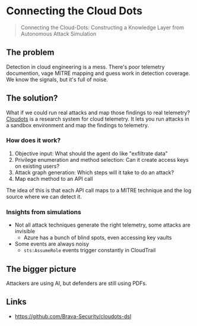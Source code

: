 # Connecting the Cloud Dots

> Connecting the Cloud-Dots: Constructing a Knowledge Layer from Autonomous Attack Simulation

## The problem

Detection in cloud engineering is a mess. There's poor telemetry documention, vage MITRE mapping and
guess work in detection coverage. We know the signals, but it's full of noise.

## The solution?

What if we could run real attacks and map those findings to real telemetry? [Cloudots]() is
a research system for cloud telemetry. It lets you run attacks in a sandbox environment and map the findings
to telemetry.

### How does it work?

1. Objective input: What should the agent do like "exfiltrate data"
2. Privilege enumeration and method selection: Can it create access keys on existing users?
3. Attack graph generation: Which steps will it take to do an attack?
4. Map each method to an API call

The idea of this is that each API call maps to a MITRE technique and the log source where we can detect it.

### Insights from simulations

- Not all attack techniques generate the right telemetry, some attacks are invisible
    - Azure has a bunch of blind spots, even accessing key vaults
- Some events are always noisy
    - `sts:AssumeRole` events trigger constantly in CloudTrail

## The bigger picture

Attackers are using AI, but defenders are still using PDFs.

## Links

- <https://github.com/Brava-Security/cloudots-dsl>
